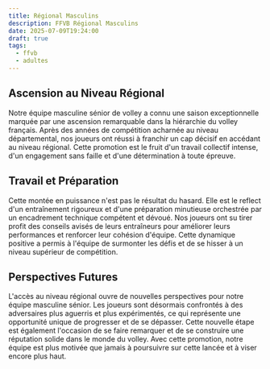 ```yaml
---
title: Régional Masculins
description: FFVB Régional Masculins
date: 2025-07-09T19:24:00
draft: true
tags:
  - ffvb
  - adultes
---
```


## Ascension au Niveau Régional

Notre équipe masculine sénior de volley a connu une saison exceptionnelle marquée par une ascension remarquable dans la
hiérarchie du volley français. Après des années de compétition acharnée au niveau départemental, nos joueurs ont réussi
à franchir un cap décisif en accédant au niveau régional. Cette promotion est le fruit d'un travail collectif intense,
d'un engagement sans faille et d'une détermination à toute épreuve.

## Travail et Préparation

Cette montée en puissance n'est pas le résultat du hasard. Elle est le reflect d'un entraînement rigoureux et d'une
préparation minutieuse orchestrée par un encadrement technique compétent et dévoué. Nos joueurs ont su tirer profit des
conseils avisés de leurs entraîneurs pour améliorer leurs performances et renforcer leur cohésion d'équipe. Cette
dynamique positive a permis à l'équipe de surmonter les défis et de se hisser à un niveau supérieur de compétition.

## Perspectives Futures

L'accès au niveau régional ouvre de nouvelles perspectives pour notre équipe masculine sénior. Les joueurs sont
désormais confrontés à des adversaires plus aguerris et plus expérimentés, ce qui représente une opportunité unique de
progresser et de se dépasser. Cette nouvelle étape est également l'occasion de se faire remarquer et de se construire
une réputation solide dans le monde du volley. Avec cette promotion, notre équipe est plus motivée que jamais à
poursuivre sur cette lancée et à viser encore plus haut.
